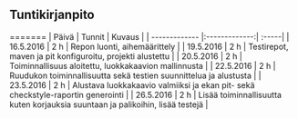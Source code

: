 ## Tuntikirjanpito

=======
| Päivä        | Tunnit           | Kuvaus  |
| ------------- |:-------------:| :-----|
| 16.5.2016 | 2 h | Repon luonti, aihemäärittely |
| 19.5.2016 | 2 h | Testirepot, maven ja pit konfiguroitu, projekti alustettu |
| 20.5.2016 | 2 h | Toiminnallisuus aloitettu, luokkakaavion mallinnusta |
| 22.5.2016 | 2 h | Ruudukon toiminnallisuutta sekä testien suunnittelua ja alustusta |
| 23.5.2016 | 2 h | Alustava luokkakaavio valmiiksi ja ekan pit- sekä checkstyle-raportin generointi |
| 26.5.2016 | 2 h | Lisää toiminnallisuutta kuten korjauksia suuntaan ja palikoihin, lisää testejä |
